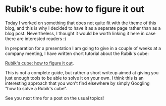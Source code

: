 # Rubik's cube: how to figure it out

Today I worked on something that does not quite fit with the theme
of this blog, and this is why I decided to have it as a separate page
rather than as a blog post. Nevertheless, I thought it would be worth
linking it here in case there are interested readers :)

In preparation for a presentation I am going to give in a couple of
weeks at a company meeting, I have written short tutorial about the
Rubik's cube:

[Rubik's cube: how to figure it out](../../speedcubing/figure-it-out).

This is not a complete guide, but rather a short writeup aimed at giving
you just enough tools to be able to solve it on your own. I think this is
an interesting approach that you won't find elsewhere by simply Googling
"how to solve a Rubik's cube".

See you next time for a post on the usual topics!
